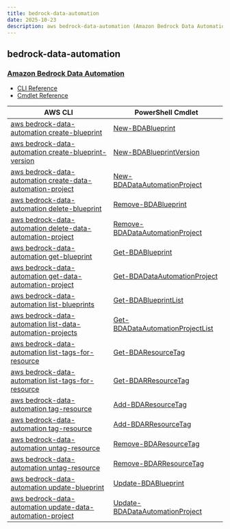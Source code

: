 ```yaml
---
title: bedrock-data-automation
date: 2025-10-23
description: aws bedrock-data-automation (Amazon Bedrock Data Automation) command/cmdlet list.
---
```


## bedrock-data-automation

### [Amazon Bedrock Data Automation](https://aws.amazon.com/bedrock/bda/)

* [CLI Reference](https://awscli.amazonaws.com/v2/documentation/api/latest/reference/bedrock-data-automation/index.html)
* [Cmdlet Reference](https://docs.aws.amazon.com/powershell/latest/reference/items/BedrockDataAutomation_cmdlets.html)

|AWS CLI|PowerShell Cmdlet|
|----|----|
|[aws bedrock-data-automation create-blueprint](https://awscli.amazonaws.com/v2/documentation/api/latest/reference/bedrock-data-automation/create-blueprint.html)|[New-BDABlueprint](https://docs.aws.amazon.com/powershell/latest/reference/items/New-BDABlueprint.html)|
|[aws bedrock-data-automation create-blueprint-version](https://awscli.amazonaws.com/v2/documentation/api/latest/reference/bedrock-data-automation/create-blueprint-version.html)|[New-BDABlueprintVersion](https://docs.aws.amazon.com/powershell/latest/reference/items/New-BDABlueprintVersion.html)|
|[aws bedrock-data-automation create-data-automation-project](https://awscli.amazonaws.com/v2/documentation/api/latest/reference/bedrock-data-automation/create-data-automation-project.html)|[New-BDADataAutomationProject](https://docs.aws.amazon.com/powershell/latest/reference/items/New-BDADataAutomationProject.html)|
|[aws bedrock-data-automation delete-blueprint](https://awscli.amazonaws.com/v2/documentation/api/latest/reference/bedrock-data-automation/delete-blueprint.html)|[Remove-BDABlueprint](https://docs.aws.amazon.com/powershell/latest/reference/items/Remove-BDABlueprint.html)|
|[aws bedrock-data-automation delete-data-automation-project](https://awscli.amazonaws.com/v2/documentation/api/latest/reference/bedrock-data-automation/delete-data-automation-project.html)|[Remove-BDADataAutomationProject](https://docs.aws.amazon.com/powershell/latest/reference/items/Remove-BDADataAutomationProject.html)|
|[aws bedrock-data-automation get-blueprint](https://awscli.amazonaws.com/v2/documentation/api/latest/reference/bedrock-data-automation/get-blueprint.html)|[Get-BDABlueprint](https://docs.aws.amazon.com/powershell/latest/reference/items/Get-BDABlueprint.html)|
|[aws bedrock-data-automation get-data-automation-project](https://awscli.amazonaws.com/v2/documentation/api/latest/reference/bedrock-data-automation/get-data-automation-project.html)|[Get-BDADataAutomationProject](https://docs.aws.amazon.com/powershell/latest/reference/items/Get-BDADataAutomationProject.html)|
|[aws bedrock-data-automation list-blueprints](https://awscli.amazonaws.com/v2/documentation/api/latest/reference/bedrock-data-automation/list-blueprints.html)|[Get-BDABlueprintList](https://docs.aws.amazon.com/powershell/latest/reference/items/Get-BDABlueprintList.html)|
|[aws bedrock-data-automation list-data-automation-projects](https://awscli.amazonaws.com/v2/documentation/api/latest/reference/bedrock-data-automation/list-data-automation-projects.html)|[Get-BDADataAutomationProjectList](https://docs.aws.amazon.com/powershell/latest/reference/items/Get-BDADataAutomationProjectList.html)|
|[aws bedrock-data-automation list-tags-for-resource](https://awscli.amazonaws.com/v2/documentation/api/latest/reference/bedrock-data-automation/list-tags-for-resource.html)|[Get-BDAResourceTag](https://docs.aws.amazon.com/powershell/latest/reference/items/Get-BDAResourceTag.html)|
|[aws bedrock-data-automation list-tags-for-resource](https://awscli.amazonaws.com/v2/documentation/api/latest/reference/bedrock-data-automation/list-tags-for-resource.html)|[Get-BDARResourceTag](https://docs.aws.amazon.com/powershell/latest/reference/items/Get-BDARResourceTag.html)|
|[aws bedrock-data-automation tag-resource](https://awscli.amazonaws.com/v2/documentation/api/latest/reference/bedrock-data-automation/tag-resource.html)|[Add-BDAResourceTag](https://docs.aws.amazon.com/powershell/latest/reference/items/Add-BDAResourceTag.html)|
|[aws bedrock-data-automation tag-resource](https://awscli.amazonaws.com/v2/documentation/api/latest/reference/bedrock-data-automation/tag-resource.html)|[Add-BDARResourceTag](https://docs.aws.amazon.com/powershell/latest/reference/items/Add-BDARResourceTag.html)|
|[aws bedrock-data-automation untag-resource](https://awscli.amazonaws.com/v2/documentation/api/latest/reference/bedrock-data-automation/untag-resource.html)|[Remove-BDAResourceTag](https://docs.aws.amazon.com/powershell/latest/reference/items/Remove-BDAResourceTag.html)|
|[aws bedrock-data-automation untag-resource](https://awscli.amazonaws.com/v2/documentation/api/latest/reference/bedrock-data-automation/untag-resource.html)|[Remove-BDARResourceTag](https://docs.aws.amazon.com/powershell/latest/reference/items/Remove-BDARResourceTag.html)|
|[aws bedrock-data-automation update-blueprint](https://awscli.amazonaws.com/v2/documentation/api/latest/reference/bedrock-data-automation/update-blueprint.html)|[Update-BDABlueprint](https://docs.aws.amazon.com/powershell/latest/reference/items/Update-BDABlueprint.html)|
|[aws bedrock-data-automation update-data-automation-project](https://awscli.amazonaws.com/v2/documentation/api/latest/reference/bedrock-data-automation/update-data-automation-project.html)|[Update-BDADataAutomationProject](https://docs.aws.amazon.com/powershell/latest/reference/items/Update-BDADataAutomationProject.html)|


